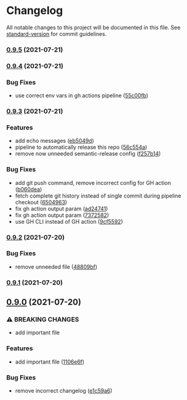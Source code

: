 # Changelog

All notable changes to this project will be documented in this file. See [standard-version](https://github.com/conventional-changelog/standard-version) for commit guidelines.

### [0.9.5](https://github.com/mowies/semrel-testing2/compare/v0.9.4...v0.9.5) (2021-07-21)

### [0.9.4](https://github.com/mowies/semrel-testing2/compare/v0.9.3...v0.9.4) (2021-07-21)


### Bug Fixes

* use correct env vars in gh actions pipeline ([55c00fb](https://github.com/mowies/semrel-testing2/commit/55c00fbb42c07f167f86c6b06be0f30c18dd2551))

### [0.9.3](https://github.com/mowies/semrel-testing2/compare/v0.9.2...v0.9.3) (2021-07-21)


### Features

* add echo messages ([eb5049d](https://github.com/mowies/semrel-testing2/commit/eb5049d8d0e3252067fdcfedb388d087b463063e))
* pipeline to automatically release this repo ([56c554a](https://github.com/mowies/semrel-testing2/commit/56c554afbbec48921b3c9795c7f678b9c87eb3dd))
* remove now unneeded semantic-release config ([f257b14](https://github.com/mowies/semrel-testing2/commit/f257b1458951424c7213c5b00ca3f4e456ce01f3))


### Bug Fixes

* add git push command, remove incorrect config for GH action ([b060dea](https://github.com/mowies/semrel-testing2/commit/b060dea7e7af6084026110a697bbd75730a74d7e))
* fetch complete git history instead of single commit during pipeline checkout ([6504963](https://github.com/mowies/semrel-testing2/commit/6504963980b5c95ed4e8c0f64dcfe99f16152392))
* fix gh action output param ([ad24741](https://github.com/mowies/semrel-testing2/commit/ad24741cdfbb2d937da93570eda57e2756b74e2a))
* fix gh action output param ([7372582](https://github.com/mowies/semrel-testing2/commit/7372582c4532dc554656b0dc3b707a8bb3ff2237))
* use GH CLI instead of GH action ([9cf5592](https://github.com/mowies/semrel-testing2/commit/9cf55920cbc8593bbdec55892b34b8be2c128c8a))

### [0.9.2](https://github.com/mowies/semrel-testing2/compare/v0.9.1...v0.9.2) (2021-07-20)


### Bug Fixes

* remove unneeded file ([48809bf](https://github.com/mowies/semrel-testing2/commit/48809bf19004d366583f911095d1658952e52821))

### [0.9.1](https://github.com/mowies/semrel-testing2/compare/v0.9.0...v0.9.1) (2021-07-20)

## [0.9.0](https://github.com/mowies/semrel-testing2/compare/v0.8.0...v0.9.0) (2021-07-20)


### ⚠ BREAKING CHANGES

* add important file

### Features

* add important file ([1106e6f](https://github.com/mowies/semrel-testing2/commit/1106e6fdfe62ad8e93e5da0b59a1a99a4746c310))


### Bug Fixes

* remove incorrect changelog ([e1c59a6](https://github.com/mowies/semrel-testing2/commit/e1c59a6139c239d0f2f77478d6939278ddabf8df))
